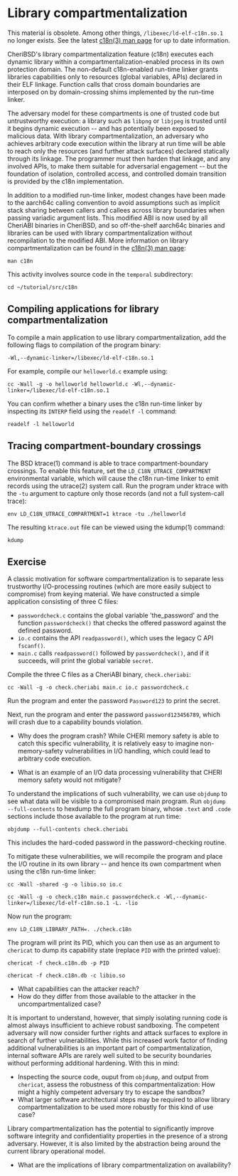 # Library compartmentalization

<div class="warning">
This material is obsolete.  Among other things,
<code>/libexec/ld-elf-c18n.so.1</code> no longer exists.
See the latest
<a href="https://man.cheribsd.org/cgi-bin/man.cgi/c18n">c18n(3) man page</a>
for up to date information.
</div>

CheriBSD's library compartmentalization feature (c18n) executes each dynamic
library within a compartmentalization-enabled process in its own protection
domain.
The non-default c18n-enabled run-time linker grants libraries capabilities
only to resources (global variables, APIs) declared in their ELF linkage.
Function calls that cross domain boundaries are interposed on by
domain-crossing shims implemented by the run-time linker.

The adversary model for these compartments is one of trusted code but
untrustworthy execution: a library such as `libpng` or `libjpeg` is trusted
until it begins dynamic execution -- and has potentially been exposed to
malicious data.
With library compartmentalization, an adversary who achieves arbitrary code
execution within the library at run time will be able to reach only the
resources (and further attack surfaces) declared statically through its
linkage.
The programmer must then harden that linkage, and any involved APIs, to make
them suitable for adversarial engagement -- but the foundation of isolation,
controlled access, and controlled domain transition is provided by the c18n
implementation.

In addition to a modified run-time linker, modest changes have been made to
the aarch64c calling convention to avoid assumptions such as implicit stack
sharing between callers and callees across library boundaries when passing
variadic argument lists.
This modified ABI is now used by all CheriABI binaries in CheriBSD, and so
off-the-shelf aarch64c binaries and libraries can be used with library
compartmentalization without recompilation to the modified ABI.
More information on library compartmentalization can be found in the
[c18n(3) man page](https://man.cheribsd.org/cgi-bin/man.cgi/dev/c18n):

```
man c18n
```

This activity involves source code in the `temporal` subdirectory:

```
cd ~/tutorial/src/c18n
```

## Compiling applications for library compartmentalization

To compile a main application to use library compartmentalization, add the
following flags to compilation of the program binary:

```
-Wl,--dynamic-linker=/libexec/ld-elf-c18n.so.1
```

For example, compile our `helloworld.c` example using:

```
cc -Wall -g -o helloworld helloworld.c -Wl,--dynamic-linker=/libexec/ld-elf-c18n.so.1
```

You can confirm whether a binary uses the c18n run-time linker by inspecting
its `INTERP` field using the `readelf -l` command:

```
readelf -l helloworld
```

## Tracing compartment-boundary crossings

The BSD ktrace(1) command is able to trace compartment-boundary crossings.
To enable this feature, set the `LD_C18N_UTRACE_COMPARTMENT` environmental
variable, which will cause the c18n run-time linker to emit records using
the utrace(2) system call.
Run the program under ktrace with the `-tu` argument to capture only those
records (and not a full system-call trace):

```
env LD_C18N_UTRACE_COMPARTMENT=1 ktrace -tu ./helloworld
```

The resulting `ktrace.out` file can be viewed using the kdump(1) command:

```
kdump
```

## Exercise

A classic motivation for software compartmentalization is to separate less
trustworthy I/O-processing routines (which are more easily subject to
compromise) from keying material.
We have constructed a simple application consisting of three C files:

 * `passwordcheck.c` contains the global variable 'the_password' and the
   function `passwordcheck()` that checks the offered password against the
   defined password.
 * `io.c` contains the API `readpassword()`, which uses the legacy C API
   `fscanf()`.
 * `main.c` calls `readpassword()` followed by `passwordcheck()`, and if it
   succeeds, will print the global variable `secret`.

Compile the three C files as a CheriABI binary, `check.cheriabi`:

```
cc -Wall -g -o check.cheriabi main.c io.c passwordcheck.c
```

Run the program and enter the password `Password123` to print the secret.

Next, run the program and enter the password `password123456789`, which will
crash due to a capability bounds violation.

 * Why does the program crash?
While CHERI memory safety is able to catch this specific vulnerability, it is
relatively easy to imagine non-memory-safety vulnerabilities in I/O handling,
which could lead to arbitrary code execution.

 * What is an example of an I/O data processing vulnerability that CHERI
   memory safety would not mitigate?

To understand the implications of such vulnerability, we can use `objdump` to
see what data will be visible to a compromised main program.
Run `objdump --full-contents` to hexdump the full program binary, whose
`.text` and `.code` sections include those available to the program at run
time:

```
objdump --full-contents check.cheriabi
```

This includes the hard-coded password in the password-checking routine.

To mitigate these vulnerabilities, we will recompile the program and place the
I/O routine in its own library -- and hence its own compartment when using the
c18n run-time linker:

```
cc -Wall -shared -g -o libio.so io.c
```
```
cc -Wall -g -o check.c18n main.c passwordcheck.c -Wl,--dynamic-linker=/libexec/ld-elf-c18n.so.1 -L. -lio
```

Now run the program:

```
env LD_C18N_LIBRARY_PATH=. ./check.c18n
```

The program will print its PID, which you can then use as an argument to
`chericat` to dump its capability state (replace `PID` with the printed
value):

```
chericat -f check.c18n.db -p PID
```
```
chericat -f check.c18n.db -c libio.so
```

* What capabilities can the attacker reach?
* How do they differ from those available to the attacker in the
  uncompartmentalized case?

It is important to understand, however, that simply isolating running code is
almost always insufficient to achieve robust sandboxing.
The competent adversary will now consider further rights and attack surfaces
to explore in search of further vulnerabilities.
While this increased work factor of finding additional vulnerabilities is an
important part of compartmentalization, internal software APIs are rarely well
suited to be security boundaries without performing additional hardening.
With this in mind:

 * Inspecting the source code, ouput from `objdump`, and output from
   `chericat`, assess the robustness of this compartmentalization: How might a
   highly competent adversary try to escape the sandbox?
 * What larger software architectural steps may be required to allow library
   compartmentalization to be used more robustly for this kind of use case?

Library compartmentalization has the potential to significantly improve
software integrity and confidentiality properties in the presence of a strong
adversary.
However, it is also limited by the abstraction being around the current
library operational model.

 * What are the implications of library compartmentalization on availability?
